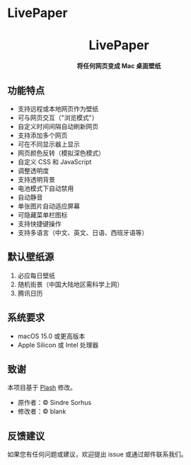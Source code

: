 # LivePaper

<div align="center">
	<h1>LivePaper</h1>
	<p>
		<b>将任何网页变成 Mac 桌面壁纸</b>
	</p>
</div>

## 功能特点

- 支持远程或本地网页作为壁纸
- 可与网页交互（"浏览模式"）
- 自定义时间间隔自动刷新网页
- 支持添加多个网页
- 可在不同显示器上显示
- 网页颜色反转（模拟深色模式）
- 自定义 CSS 和 JavaScript
- 调整透明度
- 支持透明背景
- 电池模式下自动禁用
- 自动静音
- 单张图片自动适应屏幕
- 可隐藏菜单栏图标
- 支持快捷键操作
- 支持多语言（中文、英文、日语、西班牙语等）

## 默认壁纸源

1. 必应每日壁纸
2. 随机街景（中国大陆地区需科学上网）
3. 腾讯日历

## 系统要求

- macOS 15.0 或更高版本
- Apple Silicon 或 Intel 处理器

## 致谢

本项目基于 [Plash](https://github.com/sindresorhus/Plash) 修改。

- 原作者：© Sindre Sorhus
- 修改者：© blank

## 反馈建议

如果您有任何问题或建议，欢迎提出 issue 或通过邮件联系我们。
